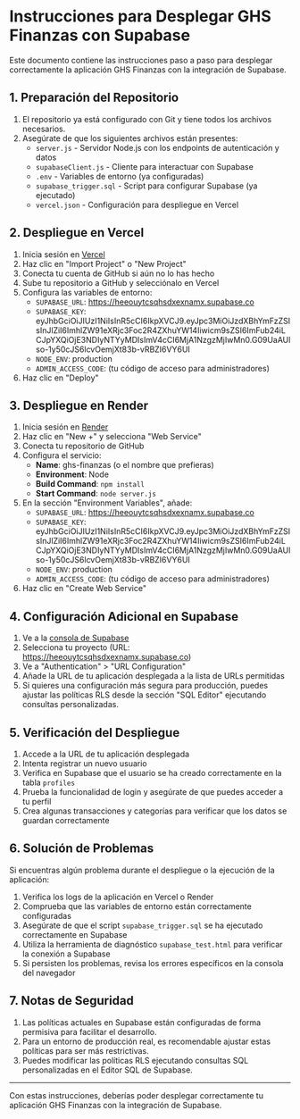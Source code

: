 # Instrucciones para Desplegar GHS Finanzas con Supabase

Este documento contiene las instrucciones paso a paso para desplegar correctamente la aplicación GHS Finanzas con la integración de Supabase.

## 1. Preparación del Repositorio

1. El repositorio ya está configurado con Git y tiene todos los archivos necesarios.
2. Asegúrate de que los siguientes archivos están presentes:
   - `server.js` - Servidor Node.js con los endpoints de autenticación y datos
   - `supabaseClient.js` - Cliente para interactuar con Supabase
   - `.env` - Variables de entorno (ya configuradas)
   - `supabase_trigger.sql` - Script para configurar Supabase (ya ejecutado)
   - `vercel.json` - Configuración para despliegue en Vercel

## 2. Despliegue en Vercel

1. Inicia sesión en [Vercel](https://vercel.com/)
2. Haz clic en "Import Project" o "New Project"
3. Conecta tu cuenta de GitHub si aún no lo has hecho
4. Sube tu repositorio a GitHub y selecciónalo en Vercel
5. Configura las variables de entorno:
   - `SUPABASE_URL`: https://heeouytcsqhsdxexnamx.supabase.co
   - `SUPABASE_KEY`: eyJhbGciOiJIUzI1NiIsInR5cCI6IkpXVCJ9.eyJpc3MiOiJzdXBhYmFzZSIsInJlZiI6ImhlZW91eXRjc3Foc2R4ZXhuYW14Iiwicm9sZSI6ImFub24iLCJpYXQiOjE3NDIyNTYyMDIsImV4cCI6MjA1NzgzMjIwMn0.G09UaAUlso-1y50cJS6lcvOemjXt83b-vRBZI6VY6UI
   - `NODE_ENV`: production
   - `ADMIN_ACCESS_CODE`: (tu código de acceso para administradores)
6. Haz clic en "Deploy"

## 3. Despliegue en Render

1. Inicia sesión en [Render](https://render.com/)
2. Haz clic en "New +" y selecciona "Web Service"
3. Conecta tu repositorio de GitHub
4. Configura el servicio:
   - **Name**: ghs-finanzas (o el nombre que prefieras)
   - **Environment**: Node
   - **Build Command**: `npm install`
   - **Start Command**: `node server.js`
5. En la sección "Environment Variables", añade:
   - `SUPABASE_URL`: https://heeouytcsqhsdxexnamx.supabase.co
   - `SUPABASE_KEY`: eyJhbGciOiJIUzI1NiIsInR5cCI6IkpXVCJ9.eyJpc3MiOiJzdXBhYmFzZSIsInJlZiI6ImhlZW91eXRjc3Foc2R4ZXhuYW14Iiwicm9sZSI6ImFub24iLCJpYXQiOjE3NDIyNTYyMDIsImV4cCI6MjA1NzgzMjIwMn0.G09UaAUlso-1y50cJS6lcvOemjXt83b-vRBZI6VY6UI
   - `NODE_ENV`: production
   - `ADMIN_ACCESS_CODE`: (tu código de acceso para administradores)
6. Haz clic en "Create Web Service"

## 4. Configuración Adicional en Supabase

1. Ve a la [consola de Supabase](https://app.supabase.io/)
2. Selecciona tu proyecto (URL: https://heeouytcsqhsdxexnamx.supabase.co)
3. Ve a "Authentication" > "URL Configuration"
4. Añade la URL de tu aplicación desplegada a la lista de URLs permitidas
5. Si quieres una configuración más segura para producción, puedes ajustar las políticas RLS desde la sección "SQL Editor" ejecutando consultas personalizadas.

## 5. Verificación del Despliegue

1. Accede a la URL de tu aplicación desplegada
2. Intenta registrar un nuevo usuario
3. Verifica en Supabase que el usuario se ha creado correctamente en la tabla `profiles`
4. Prueba la funcionalidad de login y asegúrate de que puedes acceder a tu perfil
5. Crea algunas transacciones y categorías para verificar que los datos se guardan correctamente

## 6. Solución de Problemas

Si encuentras algún problema durante el despliegue o la ejecución de la aplicación:

1. Verifica los logs de la aplicación en Vercel o Render
2. Comprueba que las variables de entorno están correctamente configuradas
3. Asegúrate de que el script `supabase_trigger.sql` se ha ejecutado correctamente en Supabase
4. Utiliza la herramienta de diagnóstico `supabase_test.html` para verificar la conexión a Supabase
5. Si persisten los problemas, revisa los errores específicos en la consola del navegador

## 7. Notas de Seguridad

1. Las políticas actuales en Supabase están configuradas de forma permisiva para facilitar el desarrollo.
2. Para un entorno de producción real, es recomendable ajustar estas políticas para ser más restrictivas.
3. Puedes modificar las políticas RLS ejecutando consultas SQL personalizadas en el Editor SQL de Supabase.

---

Con estas instrucciones, deberías poder desplegar correctamente tu aplicación GHS Finanzas con la integración de Supabase. 